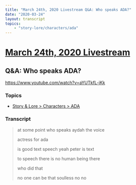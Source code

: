 ```yaml
---
title: "March 24th, 2020 Livestream Q&A: Who speaks ADA?"
date: "2020-03-24"
layout: transcript
topics:
    - "story-lore/characters/ada"
---
```

# [March 24th, 2020 Livestream](../2020-03-24.md)
## Q&A: Who speaks ADA?
https://www.youtube.com/watch?v=aYUTkfL-jKk

### Topics
* [Story & Lore > Characters > ADA](../topics/story-lore/characters/ada.md)

### Transcript

> at some point who speaks aydah the voice
>
> actress for ada
>
> is good text speech yeah peter is text
>
> to speech there is no human being there
>
> who did that
>
> no one can be that soulless no no
>
